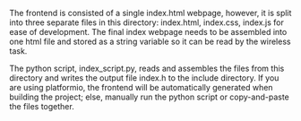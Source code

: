 The frontend is consisted of a single index.html webpage, however, it is split into three separate files in this directory: index.html, index.css, index.js for ease of development. The final index webpage needs to be assembled into one html file and stored as a string variable so it can be read by the wireless task.

The python script, index_script.py, reads and assembles the files from this directory and writes the output file index.h to the include directory. If you are using platformio, the frontend will be automatically generated when building the project; else, manually run the python script or copy-and-paste the files together.